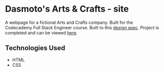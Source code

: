 # Dasmoto's Arts & Crafts - site
A webpage for a fictional Arts and Crafts company. Built for the Codecademy Full Stack Engineer course. Built to this [design spec](https://content.codecademy.com/courses/freelance-1/unit-2/dasmotos-arts_redline.jpg). Project is completed and can be viewed [here](https://cestephens.github.io/dasmoto_site/). 

## Technologies Used
- HTML
- CSS

